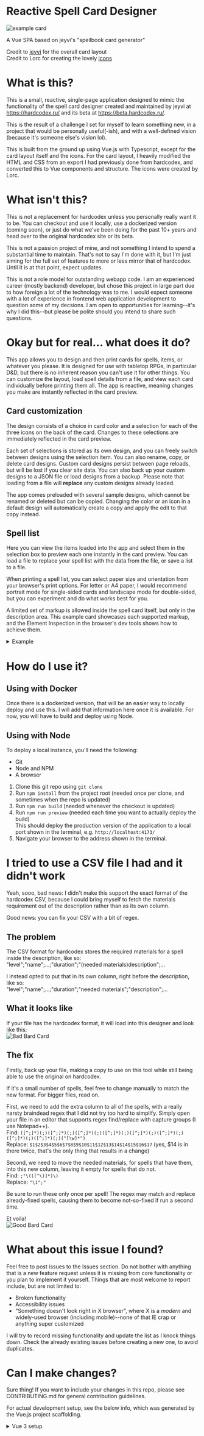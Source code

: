 # Reactive Spell Card Designer

![example card](image.png)

A Vue SPA based on jeyvi's "spellbook card generator"

Credit to [jeyvi](https://x.com/angrygazebo) for the overall card layout\
Credit to Lorc for creating the lovely [icons](https://www.reddit.com/r/IndieGaming/comments/ifmie/i_made_700_rpg_icons_free_for_use_for_your_game/)

# What is this?

This is a small, reactive, single-page application designed to mimic the functionality of the spell card designer created and maintained by jeyvi at https://hardcodex.ru/ and its beta at https://beta.hardcodex.ru/.

This is the result of a challenge I set for myself to learn something new, in a project that would be personally useful(-ish), and with a well-defined vision (because it's someone else's vision lol).

This is built from the ground up using Vue.js with Typescript, except for the card layout itself and the icons. For the card layout, I heavily modified the HTML and CSS from an export I had previously done from hardcodex, and converted this to Vue components and structure. The icons were created by Lorc.

# What isn't this?

This is not a replacement for hardcodex unless you personally really want it to be. You can checkout and use it locally, use a dockerized version (coming soon), or just do what we've been doing for the past 10+ years and head over to the original hardcodex site or its beta.

This is not a passion project of mine, and not something I intend to spend a substantial time to maintain. That's not to say I'm done with it, but I'm just aiming for the full set of features to more or less mirror that of hardcodex. Until it is at that point, expect updates.

This is not a role model for outstanding webapp code. I am an experienced career (mostly backend) developer, but chose this project in large part due to how foreign a lot of the technology was to me. I would expect someone with a lot of experience in frontend web application development to question some of my decsions. I am open to opportunities for learning--it's why I did this--but please be polite should you intend to share such questions.

# Okay but for real... what does it do?

This app allows you to design and then print cards for spells, items, or whatever you please. It is designed for use with tabletop RPGs, in particular D&D, but there is no inherent reason you can't use it for other things. You can customize the layout, load spell details from a file, and view each card individually before printing them all. The app is reactive, meaning changes you make are instantly reflected in the card preview.

## Card customization

The design consists of a choice in card color and a selection for each of the three icons on the back of the card. Changes to these selections are immediately reflected in the card preview.

Each set of selections is stored as its own design, and you can freely switch between designs using the selection item. You can also rename, copy, or delete card designs. Custom card designs persist between page reloads, but will be lost if you clear site data. You can also back up your custom designs to a JSON file or load designs from a backup. Please note that loading from a file will **replace** any custom designs already loaded.

The app comes preloaded with several sample designs, which cannot be renamed or deleted but can be copied. Changing the color or an icon in a default design will automatically create a copy and apply the edit to that copy instead.

## Spell list

Here you can view the items loaded into the app and select them in the selection box to preview each one instantly in the card preview. You can load a file to replace your spell list with the data from the file, or save a list to a file.

When printing a spell list, you can select paper size and orientation from your browser's print options. For letter or A4 paper, I would recommend portrait mode for single-sided cards and landscape mode for double-sided, but you can experiment and do what works best for you.

A limited set of markup is allowed inside the spell card itself, but only in the description area. This example card showcases each supported markup, and the Element Inspection in the browser's dev tools shows how to achieve them.

<details>
<summary>Example</summary>

![Marked Card](image-3.png)

</details>

# How do I use it?

## Using with Docker

Once there is a dockerized version, that will be an easier way to locally deploy and use this. I will add that information here once it is available. For now, you will have to build and deploy using Node.

## Using with Node

To deploy a local instance, you'll need the following:

- Git
- Node and NPM
- A browser

1. Clone this git repo using `git clone`
1. Run `npm install` from the project root (needed once per clone, and sometimes when the repo is updated)
1. Run `npm run build` (needed whenever the checkout is updated)
1. Run `npm run preview` (needed each time you want to actually deploy the build)\
   This should deploy the production version of the application to a local port shown in the terminal, e.g. `http://localhost:4173/`
1. Navigate your browser to the address shown in the terminal.

# I tried to use a CSV file I had and it didn't work

Yeah, sooo, bad news: I didn't make this support the exact format of the hardcodex CSV, because I could bring myself to fetch the materials requirement out of the description rather than as its own column.

Good news: you can fix your CSV with a bit of regex.

## The problem

The CSV format for hardcodex stores the required materials for a spell inside the description, like so:\
"level";"name";...;"duration";"(needed materials)description";...

I instead opted to put that in its own column, right before the description, like so:\
"level";"name";...;"duration";"needed materials";"description";...

## What it looks like

If your file has the hardcodex format, it will load into this designer and look like this:\
![Bad Bard Card](image-1.png)

## The fix

Firstly, back up your file, making a copy to use on this tool while still being able to use the original on hardcodex.

If it's a small number of spells, feel free to change manually to match the new format. For bigger files, read on.

First, we need to add the extra column to all of the spells, with a really narsty braindead regex that I did not try too hard to simplify.
Simply open your file in an editor that supports regex find/replace with capture groups (I use Notepad++).\
Find: `([^;]*)(;)([^;]*)(;)([^;]*)(;)([^;]*)(;)([^;]*)(;)([^;]*)(;)([^;]*)(;)([^;]*)(;)("[\w]*")`\
Replace: `$1$2$3$4$5$6$7$8$9$10$11$12$13$14$14$15$16$17` (yes, $14 is in there twice, that's the only thing that results in a change)

Second, we need to move the needed materials, for spells that have them, into this new column, leaving it empty for spells that do not.\
Find: `;"\(([^\)]*)\)`\
Replace: `"\1";"`

Be sure to run these only once per spell! The regex may match and replace already-fixed spells, causing them to become not-so-fixed if run a second time.

Et voila!\
![Good Bard Card](image-2.png)

# What about this issue I found?

Feel free to post issues to the Issues section. Do not bother with anything that is a new feature request unless it is missing from core functionality or you plan to implement it yourself. Things that are most welcome to report include, but are not limited to:

- Broken functionality
- Accessibility issues
- "Something doesn't look right in X browser", where X is a _modern_ and widely-used browser (including mobile)--none of that IE crap or anything super customized

I will try to record missing functionality and update the list as I knock things down. Check the already existing issues before creating a new one, to avoid duplicates.

# Can I make changes?

Sure thing! If you want to include your changes in this repo, please see CONTRIBUTING.md for general contribution guidelines.

For actual development setup, see the below info, which was generated by the Vue.js project scaffolding.

<details>
<summary>Vue 3 setup</summary>

Guides, quickstart, tutorials, and documentation can also be found at Vue's [website](https://vuejs.org/guide)

## Recommended IDE Setup

[VSCode](https://code.visualstudio.com/) + [Volar](https://marketplace.visualstudio.com/items?itemName=Vue.volar) (and disable Vetur).

## Type Support for `.vue` Imports in TS

TypeScript cannot handle type information for `.vue` imports by default, so we replace the `tsc` CLI with `vue-tsc` for type checking. In editors, we need [Volar](https://marketplace.visualstudio.com/items?itemName=Vue.volar) to make the TypeScript language service aware of `.vue` types.

## Customize configuration

See [Vite Configuration Reference](https://vite.dev/config/).

## Project Setup

```sh
npm install
```

### Compile and Hot-Reload for Development

```sh
npm run dev
```

### Type-Check, Compile and Minify for Production

```sh
npm run build
```

### Run Unit Tests with [Vitest](https://vitest.dev/)

```sh
npm run test:unit
```

### Run End-to-End Tests with [Playwright](https://playwright.dev)

```sh
# Install browsers for the first run
npx playwright install

# When testing on CI, must build the project first
npm run build

# Runs the end-to-end tests
npm run test:e2e
# Runs the tests only on Chromium
npm run test:e2e -- --project=chromium
# Runs the tests of a specific file
npm run test:e2e -- tests/example.spec.ts
# Runs the tests in debug mode
npm run test:e2e -- --debug
```

### Lint with [ESLint](https://eslint.org/)

```sh
npm run lint
```

</details>
